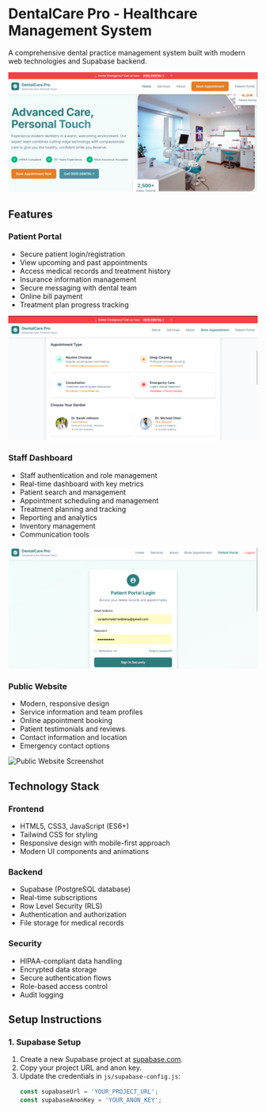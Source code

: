 # DentalCare Pro - Healthcare Management System

A comprehensive dental practice management system built with modern web technologies and Supabase backend.

![DentalCare Pro Overview](screenshots/1.png "DentalCare Pro Homepage")

## Features

### Patient Portal
- Secure patient login/registration
- View upcoming and past appointments
- Access medical records and treatment history
- Insurance information management
- Secure messaging with dental team
- Online bill payment
- Treatment plan progress tracking

![Patient Portal Screenshot](screenshots/2.png "Patient Portal Interface")

### Staff Dashboard
- Staff authentication and role management
- Real-time dashboard with key metrics
- Patient search and management
- Appointment scheduling and management
- Treatment planning and tracking
- Reporting and analytics
- Inventory management
- Communication tools

![Staff Dashboard Screenshot](screenshots/3.png "Staff Dashboard Interface")

### Public Website
- Modern, responsive design
- Service information and team profiles
- Online appointment booking
- Patient testimonials and reviews
- Contact information and location
- Emergency contact options

![Public Website Screenshot](screenshots/public-website.png "Public Website Homepage")

## Technology Stack

### Frontend
- HTML5, CSS3, JavaScript (ES6+)
- Tailwind CSS for styling
- Responsive design with mobile-first approach
- Modern UI components and animations

### Backend
- Supabase (PostgreSQL database)
- Real-time subscriptions
- Row Level Security (RLS)
- Authentication and authorization
- File storage for medical records

### Security
- HIPAA-compliant data handling
- Encrypted data storage
- Secure authentication flows
- Role-based access control
- Audit logging

## Setup Instructions

### 1. Supabase Setup
1. Create a new Supabase project at [supabase.com](https://supabase.com).
2. Copy your project URL and anon key.
3. Update the credentials in `js/supabase-config.js`:
   ```javascript
   const supabaseUrl = 'YOUR_PROJECT_URL';
   const supabaseAnonKey = 'YOUR_ANON_KEY';
